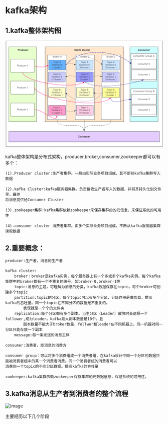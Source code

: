 # kafka架构

## 1.kafka整体架构图

![image](https://github.com/williamzhang11/fastMiddleware/blob/master/src/main/java/com/xiu/fastmiddleware/kafka/image/kafkaarch.png)

kafka整体架构是分布式架构，producer,broker,consumer,zookeeper都可以有多个：

	(1).Producer cluster:生产者集群。一般由实际业务项目组成，其不断往kafka集群写入数据
	
	(2).kafka Cluster:kafka服务器集群。负责接收生产者写入的数据，并将其持久化到文件里，最终
	将消息提供给Consumer Cluster
	
	(3).zookeeper集群:kafka集群依赖zookeeper来保存集群的的元信息，来保证系统的可用性
	
	(4).consumer cluster 消费者集群。由多个实际业务项目组成，不断从kafka服务器集群读取数据

## 2.重要概念：

	producer:生产者，消息的生产者
	
	kafka cluster:
		broker：broker是kafka实例，每个服务器上有一个多或多个kafka实例。每个kafka集群中的broker都有一个不重复的编号，如broker-0,broker-1等
		topic:消息的主题，可理解为消息的分类，kafka数据保存在topic。每个broker可创建多个topic
		partition:topic的分区，每个topic可以有多个分区，分区作用是做负载，提高kafka的吞吐量。同一个topic在不同分区的数据是不重复的。
			表现就是一个个的文件夹
		replication:每个分区都有多个副本。当主分区（Leader）故障时会选择一个follower,成为leader。kafka最大副本数量是10个。且
			副本数量不能大于broker数量，follwer和leader在不同机器上，同一机器对同一分区只能存放一个副本
		message:每一条发送的消息主体
		
	consumer:消费者，即消息的消费方
	
	consumer group：可以将多个消费组成一个消费者组，在kafka设计中同一个分区的数据只能被消费者组中的某一个消费者消费。同一个消费者组的消费者可以
	消费同一个topic的不同分区数据。提高kafka的吞吐量
	
	zookeeper:kafka集群依赖zookeeper保存集群的元数据信息，保证系统的可用性。


## 3.kafka消息从生产者到消费者的整个流程

![image](https://github.com/williamzhang11/fastMiddleware/blob/master/src/main/java/com/xiu/fastTech/kafka/image/kafkamsg.jpg)

主要经历以下几个阶段



























